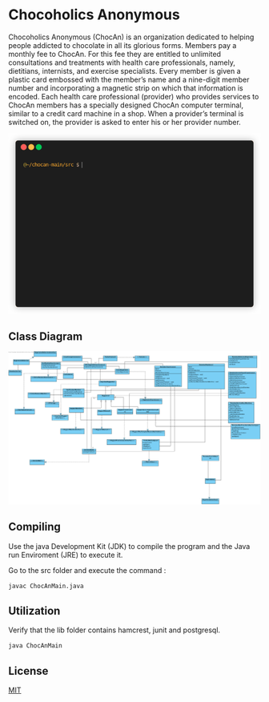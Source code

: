 # Chocoholics Anonymous

Chocoholics Anonymous (ChocAn) is an organization dedicated to helping people addicted to chocolate in all its glorious forms. Members pay a monthly fee to ChocAn. For this fee they are entitled to unlimited consultations and treatments with health care professionals, namely, dietitians, internists, and exercise specialists. Every member is given a plastic card embossed with the member’s name and a nine-digit member number and incorporating a magnetic strip on which that information is encoded. Each health care professional (provider) who provides services to ChocAn members has a specially designed ChocAn computer terminal, similar to a credit card machine in a shop. When a provider’s terminal is switched on, the provider is asked to enter his or her provider number.

<p align="center"><img src="/Demo.gif?raw=true"/></p>

## Class Diagram

<p align="center"><img src="/ChocAnDiagrammeUML.png"/></p>

## Compiling

Use the java Development Kit (JDK) to compile the program and the Java run Enviroment (JRE) to execute it.

Go to the src folder and execute the command :

```bash
javac ChocAnMain.java
```

## Utilization

Verify that the lib folder contains hamcrest, junit and postgresql.

```bash
java ChocAnMain
```

## License
[MIT](https://choosealicense.com/licenses/mit/)
